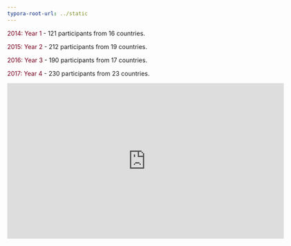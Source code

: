 ```yaml
---
typora-root-url: ../static
---
```


<span style="color:#77011e;">2014:  Year 1</span>  -  121 participants from 16 countries.

<span style="color:#77011e;">2015:  Year 2</span>  -  212 participants from 19 countries.

<span style="color:#77011e;">2016:  Year 3</span>  -  190 participants from 17 countries.

<span style="color:#77011e;">2017:  Year 4</span>  -  230 participants from 23 countries.



<div class="iframe"><iframe src="https://player.vimeo.com/video/100194629?byline=0&color=ffffff&portrait=0&title=0" width="640" height="360" frameborder="0" webkitallowfullscreen mozallowfullscreen allowfullscreen></iframe></div>

